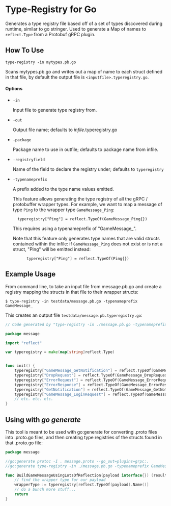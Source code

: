 # Type-Registry for Go

Generates a type registry file based off of a set of types
discovered during runtime, similar to go stringer. Used to generate
a Map of names to `reflect.Type` from a Protobuf gRPC plugin.

## How To Use

    type-registry -in mytypes.pb.go
    
Scans mytypes.pb.go and writes out a map of name to each struct 
defined in that file, by default the output file is 
`<inputfile>.typeregistry.go`.

#### Options

- `-in` 

    Input file to generate type registry from.

- `-out` 

    Output file name; defaults to *infile*.typeregistry.go

- `-package`

    Package name to use in outfile; defaults to package name from infile.
    
- `-registryfield`

    Name of the field to declare the registry under; defaults to `typeregistry`

- `-typenameprefix`

    A prefix added to the type name values emitted.
    
    This feature allows generating the type registry of all the gRPC / 
    protobuffer wrapper types. For example, we want to map a message
    of type `Ping` to the wrapper type `GameMessage_Ping`:
    
        typeregistry["Ping"] = reflect.TypeOf(GameMessage_Ping{})
        
    This requires using a typenameprefix of "GameMessage_".
    
    Note that this feature only generates type names that are valid structs
    contained within the infile: if `GameMessage_Ping` does not exist or is
    not a struct, "Ping" will be emitted instead:
    
            typeregistry["Ping"] = reflect.TypeOf(Ping{})
    
    
## Example Usage

From command line, to take an input file from message.pb.go and create a 
registry mapping the structs in that file to their wrapper structs:

    $ type-registry -in testdata/message.pb.go -typenameprefix GameMessage_

This creates an output file `testdata/message.pb.typeregistry.go`:

```go
// Code generated by "type-registry -in ./message.pb.go -typenameprefix GameMessage_"; DO NOT EDIT.

package message

import "reflect"

var typeregistry = make(map[string]reflect.Type)


func init() {
	typeregistry["GameMessage_GetNotification"] = reflect.TypeOf(GameMessage_GetNotification{})
	typeregistry["DropRequest"] = reflect.TypeOf(GameMessage_DropRequest{})
	typeregistry["ErrorRequest"] = reflect.TypeOf(GameMessage_ErrorRequest{})
	typeregistry["ErrorResponse"] = reflect.TypeOf(GameMessage_ErrorResponse{})
	typeregistry["GetNotification"] = reflect.TypeOf(GameMessage_GetNotification{})
	typeregistry["GameMessage_LoginRequest"] = reflect.TypeOf(GameMessage_LoginRequest{})
	// etc. etc. etc.
}	
```

## Using with *go generate*

This tool is meant to be used with go:generate for converting .proto files
into .proto.go files, and then creating type registries of the structs found
in that .proto.go file:

```go
package message

//go:generate protoc -I . message.proto --go_out=plugins=grpc:.
//go:generate type-registry -in ./message.pb.go -typenameprefix GameMessage_

func BuildGameMessageUsingLotsOfReflection(payload interface{}) (result *GameMessage, err error) {
	// find the wrapper type for our payload
	wrapperType := typeregistry[reflect.TypeOf(payload).Name()]
	// do a bunch more stuff...
    return	
}
```
